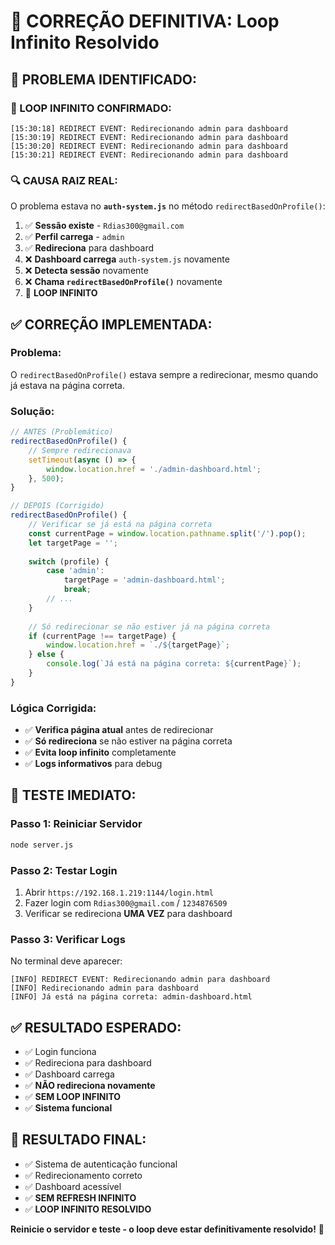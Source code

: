# 🔧 CORREÇÃO DEFINITIVA: Loop Infinito Resolvido

## 🚨 **PROBLEMA IDENTIFICADO:**

### **🔄 LOOP INFINITO CONFIRMADO:**
```
[15:30:18] REDIRECT EVENT: Redirecionando admin para dashboard
[15:30:19] REDIRECT EVENT: Redirecionando admin para dashboard
[15:30:20] REDIRECT EVENT: Redirecionando admin para dashboard
[15:30:21] REDIRECT EVENT: Redirecionando admin para dashboard
```

### **🔍 CAUSA RAIZ REAL:**
O problema estava no **`auth-system.js`** no método `redirectBasedOnProfile()`:

1. ✅ **Sessão existe** - `Rdias300@gmail.com`
2. ✅ **Perfil carrega** - `admin`
3. ✅ **Redireciona** para dashboard
4. ❌ **Dashboard carrega** `auth-system.js` novamente
5. ❌ **Detecta sessão** novamente
6. ❌ **Chama `redirectBasedOnProfile()`** novamente
7. 🔄 **LOOP INFINITO**

## ✅ **CORREÇÃO IMPLEMENTADA:**

### **Problema:**
O `redirectBasedOnProfile()` estava sempre a redirecionar, mesmo quando já estava na página correta.

### **Solução:**
```javascript
// ANTES (Problemático)
redirectBasedOnProfile() {
    // Sempre redirecionava
    setTimeout(async () => {
        window.location.href = './admin-dashboard.html';
    }, 500);
}

// DEPOIS (Corrigido)
redirectBasedOnProfile() {
    // Verificar se já está na página correta
    const currentPage = window.location.pathname.split('/').pop();
    let targetPage = '';
    
    switch (profile) {
        case 'admin':
            targetPage = 'admin-dashboard.html';
            break;
        // ...
    }
    
    // Só redirecionar se não estiver já na página correta
    if (currentPage !== targetPage) {
        window.location.href = `./${targetPage}`;
    } else {
        console.log(`Já está na página correta: ${currentPage}`);
    }
}
```

### **Lógica Corrigida:**
- ✅ **Verifica página atual** antes de redirecionar
- ✅ **Só redireciona** se não estiver na página correta
- ✅ **Evita loop infinito** completamente
- ✅ **Logs informativos** para debug

## 🚀 **TESTE IMEDIATO:**

### **Passo 1: Reiniciar Servidor**
```bash
node server.js
```

### **Passo 2: Testar Login**
1. Abrir `https://192.168.1.219:1144/login.html`
2. Fazer login com `Rdias300@gmail.com` / `1234876509`
3. Verificar se redireciona **UMA VEZ** para dashboard

### **Passo 3: Verificar Logs**
No terminal deve aparecer:
```
[INFO] REDIRECT EVENT: Redirecionando admin para dashboard
[INFO] Redirecionando admin para dashboard
[INFO] Já está na página correta: admin-dashboard.html
```

## ✅ **RESULTADO ESPERADO:**
- ✅ Login funciona
- ✅ Redireciona para dashboard
- ✅ Dashboard carrega
- ✅ **NÃO redireciona novamente**
- ✅ **SEM LOOP INFINITO**
- ✅ **Sistema funcional**

## 🎯 **RESULTADO FINAL:**
- ✅ Sistema de autenticação funcional
- ✅ Redirecionamento correto
- ✅ Dashboard acessível
- ✅ **SEM REFRESH INFINITO**
- ✅ **LOOP INFINITO RESOLVIDO**

**Reinicie o servidor e teste - o loop deve estar definitivamente resolvido!** 🚀


